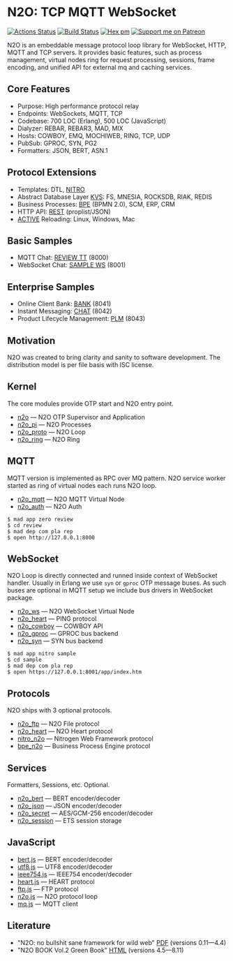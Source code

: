 N2O: TCP MQTT WebSocket
=======================

[![Actions Status](https://github.com/synrc/n2o/workflows/mix/badge.svg)](https://github.com/synrc/n2o/actions)
[![Build Status](https://travis-ci.com/synrc/n2o.svg?branch=master)](https://travis-ci.com/synrc/n2o)
[![Hex pm](http://img.shields.io/hexpm/v/n2o.svg?style=flat)](https://hex.pm/packages/n2o)
[![Support me on Patreon](https://img.shields.io/endpoint.svg?url=https%3A%2F%2Fshieldsio-patreon.vercel.app%2Fapi%3Fusername%3D5HT%26type%3Dpatrons&style=flat)](https://patreon.com/5HT)

N2O is an embeddable message protocol loop library for
WebSocket, HTTP, MQTT and TCP servers. It provides basic
features, such as process management, virtual nodes ring for
request processing, sessions, frame encoding, and unified API for external mq and caching services.

Core Features
-------------

* Purpose: High performance protocol relay
* Endpoints: WebSockets, MQTT, TCP
* Codebase: 700 LOC (Erlang), 500 LOC (JavaScript)
* Dialyzer: REBAR, REBAR3, MAD, MIX
* Hosts: COWBOY, EMQ, MOCHIWEB, RING, TCP, UDP
* PubSub: GPROC, SYN, PG2
* Formatters: JSON, BERT, ASN.1

Protocol Extensions
-------------------

* Templates: DTL, <a href="https://nitro.n2o.dev">NITRO</a>
* Abstract Database Layer <a href="https://kvs.n2o.dev">KVS</a>: FS, MNESIA, ROCKSDB, RIAK, REDIS
* Business Processes: <a href="https://bpe.n2o.dev">BPE</a> (BPMN 2.0), SCM, ERP, CRM
* HTTP API: <a href="https://rest.n2o.dev">REST</a> (proplist/JSON)
* <a href="https://active.n2o.dev">ACTIVE</a> Reloading: Linux, Windows, Mac

Basic Samples
-------------
* MQTT Chat: <a href="https://review.n2o.dev">REVIEW TT</a> (8000)
* WebSocket Chat: <a href="https://sample.n2o.dev">SAMPLE WS</a> (8001)

Enterprise Samples
------------------
* Online Client Bank: <a href="https://fin.erp.uno">BANK</a> (8041)
* Instant Messaging: <a href="https://chat.n2o.dev">CHAT</a> (8042)
* Product Lifecycle Management: <a href="https://plm.erp.uno">PLM</a> (8043)

Motivation
----------

N2O was created to bring clarity and sanity to software development.
The distribution model is per file basis with ISC license.

Kernel
------

The core modules provide OTP start and N2O entry point.

* [n2o](https://ws.n2o.dev/man/n2o.htm) — N2O OTP Supervisor and Application
* [n2o_pi](https://ws.n2o.dev/man/n2o_pi.htm) — N2O Processes
* [n2o_proto](https://ws.n2o.dev/man/n2o_proto.htm) — N2O Loop
* [n2o_ring](https://ws.n2o.dev/man/n2o_ring.htm) — N2O Ring

MQTT
----

MQTT version is implemented as RPC over MQ pattern.
N2O service worker started as ring of virtual nodes each runs N2O loop.

* [n2o_mqtt](https://ws.n2o.dev/man/n2o_mqtt.htm) — N2O MQTT Virtual Node
* [n2o_auth](https://ws.n2o.dev/man/n2o_auth.htm) — N2O Auth

```
$ mad app zero review
$ cd review
$ mad dep com pla rep
$ open http://127.0.0.1:8000
```

WebSocket
---------

N2O Loop is directly connected and runned inside context of WebSocket handler.
Usually in Erlang we use `syn` or `gproc` OTP message buses.
As such buses are optional in MQTT setup we include bus drivers in WebSocket package.

* [n2o_ws](https://ws.n2o.dev/man/n2o_ws.htm) — N2O WebSocket Virtual Node
* [n2o_heart](https://ws.n2o.dev/man/n2o_heart.htm) — PING protocol
* [n2o_cowboy](https://ws.n2o.dev/man/n2o_cowboy.htm) — COWBOY API
* [n2o_gproc](https://ws.n2o.dev/man/n2o_gproc.htm) — GPROC bus backend
* [n2o_syn](https://ws.n2o.dev/man/n2o_syn.htm) — SYN bus backend

```
$ mad app nitro sample
$ cd sample
$ mad dep com pla rep
$ open https://127.0.0.1:8001/app/index.htm
```

Protocols
---------

N2O ships with 3 optional protocols.

* [n2o_ftp](https://ws.n2o.dev/man/n2o_ftp.htm) — N2O File protocol
* [n2o_heart](https://ws.n2o.dev/man/n2o_heart.htm) — N2O Heart protocol
* [nitro_n2o](https://nitro.n2o.dev/man/nitro_n2o.htm) — Nitrogen Web Framework protocol
* [bpe_n2o](https://bpe.n2o.dev) — Business Process Engine protocol

Services
--------

Formatters, Sessions, etc. Optional.

* [n2o_bert](https://ws.n2o.dev/man/n2o_bert.htm) — BERT encoder/decoder
* [n2o_json](https://ws.n2o.dev/man/n2o_json.htm) — JSON encoder/decoder
* [n2o_secret](https://ws.n2o.dev/man/n2o_secret.htm)  — AES/GCM-256 encoder/decoder
* [n2o_session](https://ws.n2o.dev/man/n2o_session.htm) — ETS session storage

JavaScript
----------

* [bert.js](https://ws.n2o.dev/man/bert.js.htm) — BERT encoder/decoder
* [utf8.js](https://ws.n2o.dev/man/utf8.js.htm) — UTF8 encoder/decoder
* [ieee754.js](https://ws.n2o.dev/man/ieee754.js.htm) — IEEE754 encoder/decoder
* [heart.js](https://ws.n2o.dev/man/heart.js.htm) — HEART protocol
* [ftp.js](https://ws.n2o.dev/man/ftp.js.htm)  — FTP protocol
* [n2o.js](https://ws.n2o.dev/man/n2o.js.htm) — N2O protocol loop
* [mq.js](https://ws.n2o.dev/man/mq.js.htm) — MQTT client

Literature
----------
* "N2O: no bullshit sane framework for wild web" [PDF](https://n2o.dev/books/n2o.pdf) (versions 0.11—4.4)
* "N2O BOOK Vol.2 Green Book" [HTML](https://n2o.dev/ua/books/vol.2/index.html) (versions 4.5—8.11)

